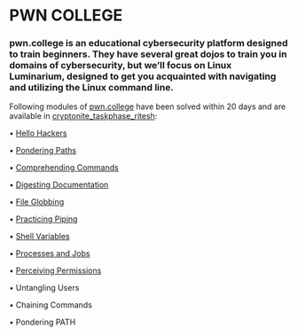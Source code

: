 #                                                                           PWN COLLEGE

### pwn.college is an educational cybersecurity platform designed to train beginners. They have several great dojos to  train you in domains of cybersecurity, but we’ll focus on Linux Luminarium, designed to get you acquainted with navigating and utilizing the Linux command line.

Following modules of [pwn.college](https://pwn.college/) have been solved within 20 days and are available in [cryptonite_taskphase_ritesh](https://github.com/SmartHub26/cryptonite_taskphase_ritesh):

• [Hello Hackers](https://github.com/SmartHub26/cryptonite_taskphase_ritesh/blob/master/Hello_Hackers.md)

• [Pondering Paths](https://github.com/SmartHub26/cryptonite_taskphase_ritesh/blob/master/Pondering_Paths.md)

• [Comprehending Commands](https://github.com/SmartHub26/cryptonite_taskphase_ritesh/blob/master/Comprehending_Commands.md)

• [Digesting Documentation](https://github.com/SmartHub26/cryptonite_taskphase_ritesh/blob/master/Digesting_Documentation.md)

• [File Globbing](https://github.com/SmartHub26/cryptonite_taskphase_ritesh/blob/master/File_globbing.md)

• [Practicing Piping](https://github.com/SmartHub26/cryptonite_taskphase_ritesh/blob/master/Practice_Piping.md)

• [Shell Variables](https://github.com/SmartHub26/cryptonite_taskphase_ritesh/blob/master/Shell_variables.md)

• [Processes and Jobs](https://github.com/SmartHub26/cryptonite_taskphase_ritesh/blob/master/Processes_and_Jobs.md)

• [Perceiving Permissions](https://github.com/SmartHub26/cryptonite_taskphase_ritesh/blob/master/Percieving_Permissions.md)

• Untangling Users

• Chaining Commands

• Pondering PATH
